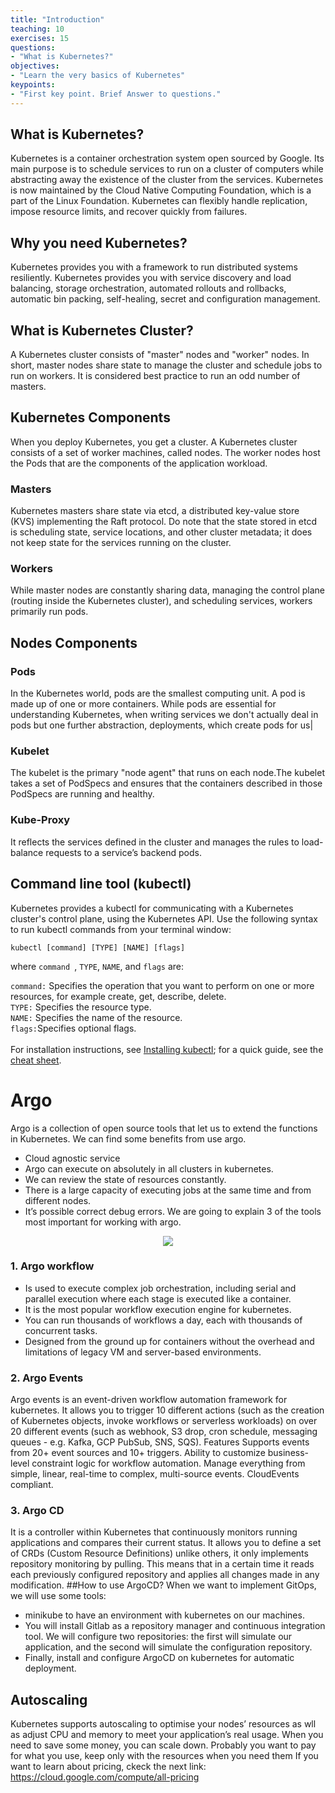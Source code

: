 ```yaml
---
title: "Introduction"
teaching: 10
exercises: 15
questions:
- "What is Kubernetes?"
objectives:
- "Learn the very basics of Kubernetes"
keypoints:
- "First key point. Brief Answer to questions."
---
```

## What is Kubernetes?
Kubernetes is a container orchestration system open sourced by Google. Its main purpose is to schedule services to run on a cluster of computers while abstracting away the existence of the cluster from the services. Kubernetes is now maintained by the Cloud Native Computing Foundation, which is a part of the Linux Foundation. Kubernetes can flexibly handle replication, impose resource limits, and recover quickly from failures.

## Why you need Kubernetes?
Kubernetes provides you with a framework to run distributed systems resiliently. Kubernetes provides you with service discovery and load balancing, storage orchestration, automated rollouts and rollbacks, automatic bin packing, self-healing, secret and configuration management. 

## What is Kubernetes Cluster?
A Kubernetes cluster consists of "master" nodes and "worker" nodes. In short, master nodes share state to manage the cluster and schedule jobs to run on workers. It is considered best practice to run an odd number of masters.

## Kubernetes Components
When you deploy Kubernetes, you get a cluster. A Kubernetes cluster consists of a set of worker machines, called nodes. The worker nodes host the Pods that are the components of the application workload.

### Masters
Kubernetes masters share state via etcd, a distributed key-value store (KVS) implementing the Raft protocol. Do note that the state stored in etcd is scheduling state, service locations, and other cluster metadata; it does not keep state for the services running on the cluster.

### Workers
While master nodes are constantly sharing data, managing the control plane (routing inside the Kubernetes cluster), and scheduling services, workers primarily run pods.

## Nodes Components
### Pods 
In the Kubernetes world, pods are the smallest computing unit. A pod is made up of one or more containers. While pods are essential for understanding Kubernetes, when writing services we don't actually deal in pods but one further abstraction, deployments, which create pods for us|
### Kubelet 
The kubelet is the primary "node agent" that runs on each node.The kubelet takes a set of PodSpecs and ensures that the containers described in those PodSpecs are running and healthy. 
### Kube-Proxy 
It reflects the services defined in the cluster and manages the rules to load-balance requests to a service’s backend pods.

## Command line tool (kubectl)
Kubernetes provides a kubectl for communicating with a Kubernetes cluster's control plane, using the Kubernetes API.
Use the following syntax to run kubectl commands from your terminal window:
~~~
kubectl [command] [TYPE] [NAME] [flags]
~~~
where ```command ```, ```TYPE```, ```NAME```, and ```flags``` are:

```command:``` Specifies the operation that you want to perform on one or more resources, for example create, get, describe, delete.
<br />```TYPE:``` Specifies the resource type.
<br />```NAME:``` Specifies the name of the resource. 
<br /> ```flags:```Specifies optional flags. 
<br />
<br />For installation instructions, see [Installing kubectl](https://kubernetes.io/docs/tasks/tools/#kubectl); for a quick guide, see the [cheat sheet](https://kubernetes.io/docs/reference/kubectl/cheatsheet/).


# Argo
Argo is a collection of open source tools that let us to extend the functions in Kubernetes. We can find some benefits from use argo.
- Cloud agnostic service
- Argo can execute on absolutely in all clusters in kubernetes.
- We can review the state of resources constantly.
- There is a large capacity of executing jobs at the same time and from different nodes.
- It’s possible correct debug errors.
We are going to explain 3 of the tools most important for working with argo.
<p align="center">
  <img src="https://user-images.githubusercontent.com/70413460/176803763-43e3943f-0e55-47b0-8446-662d692dbb7a.png">
</p>

### 1. Argo workflow
- Is used to execute complex job orchestration, including serial and parallel execution where each stage is executed like a container.
- It is the most popular workflow execution engine for kubernetes.
- You can run thousands of workflows a day, each with thousands of concurrent tasks.
- Designed from the ground up for containers without the overhead and limitations of legacy VM and server-based environments. 

### 2. Argo Events
Argo events is an event-driven workflow automation framework for kubernetes. It allows you to trigger 10 different actions (such as the creation of Kubernetes objects, invoke workflows or serverless workloads) on over 20 different events (such as webhook, S3 drop, cron schedule, messaging queues - e.g. Kafka, GCP PubSub, SNS, SQS).
Features
Supports events from 20+ event sources and 10+ triggers.
Ability to customize business-level constraint logic for workflow automation.
Manage everything from simple, linear, real-time to complex, multi-source events.
CloudEvents compliant.

### 3. Argo CD
It is a controller within Kubernetes that continuously monitors running applications and compares their current status. It allows you to define a set of CRDs (Custom Resource Definitions) unlike others, it only implements repository monitoring by pulling. This means that in a certain time it reads each previously configured repository and applies all changes made in any modification.
##How to use ArgoCD?
When we want to implement GitOps, we will use some tools:
- minikube to have an environment with kubernetes on our machines.
- You will install Gitlab as a repository manager and continuous integration tool. We will configure two repositories: the first will simulate our application, and the second will simulate the configuration repository.
- Finally, install and configure ArgoCD on kubernetes for automatic deployment.


## Autoscaling
Kubernetes supports autoscaling to optimise your nodes’ resources as wll as adjust CPU and memory to meet your application’s real usage. When you need to save some money, you can scale down. Probably you want to pay for what you use, keep only with the resources when you need them
If you want to learn about pricing, ckeck the next link: https://cloud.google.com/compute/all-pricing



